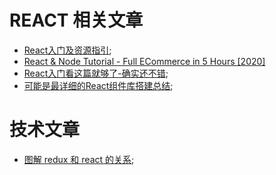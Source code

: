 # REACT 相关文章

- [React入门及资源指引](https://segmentfault.com/a/1190000006495917);
- [React & Node Tutorial - Full ECommerce in 5 Hours [2020]](https://www.youtube.com/watch?v=Fy9SdZLBTOo)
- [React入门看这篇就够了-确实还不错](https://segmentfault.com/a/1190000012921279);
- [可能是最详细的React组件库搭建总结](https://juejin.im/post/5ebcf12df265da7bc55df460);




# 技术文章

- [图解 redux 和 react 的关系](https://juejin.im/entry/5713b5ce2e958a005ce96108);

